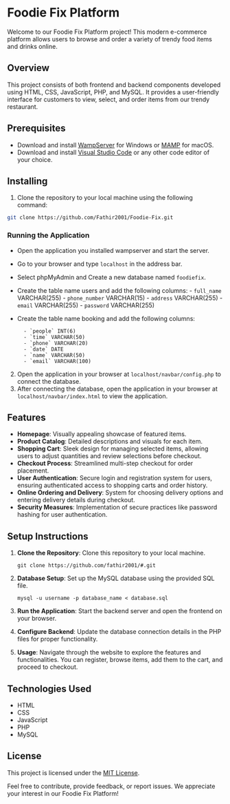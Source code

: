 
# Foodie Fix Platform

Welcome to our Foodie Fix Platform project! This modern e-commerce platform allows users to browse and order a variety of trendy food items and drinks online.

## Overview

This project consists of both frontend and backend components developed using HTML, CSS, JavaScript, PHP, and MySQL. It provides a user-friendly interface for customers to view, select, and order items from our trendy restaurant.

## Prerequisites

- Download and install [WampServer](https://www.wampserver.com/en/) for Windows or [MAMP](https://www.mamp.info/en/downloads/) for macOS.
- Download and install [Visual Studio Code](https://code.visualstudio.com/download) or any other code editor of your choice.

## Installing
1. Clone the repository to your local machine using the following command:

```bash
git clone https://github.com/Fathir2001/Foodie-Fix.git
```
### Running the Application

- Open the application you installed wampserver and start the server.
- Go to your browser and type `localhost` in the address bar.
- Select phpMyAdmin and Create a new database named `foodiefix`.
- Create the table name users and add the following columns:
        - `full_name` VARCHAR(255) 
        - `phone_number` VARCHAR(15) 
        - `address` VARCHAR(255)
        - `email` VARCHAR(255) 
        - `password` VARCHAR(255)

- Create the table name booking and add the following columns:

        - `people` INT(6) 
        - `time` VARCHAR(50) 
        - `phone` VARCHAR(20) 
        - `date` DATE 
        - `name` VARCHAR(50)
        - `email` VARCHAR(100)

2. Open the application in your browser at `localhost/navbar/config.php` to connect the database.
3. After connecting the database, open the application in your browser at `localhost/navbar/index.html` to view the application.


## Features

- **Homepage**: Visually appealing showcase of featured items.
- **Product Catalog**: Detailed descriptions and visuals for each item.
- **Shopping Cart**: Sleek design for managing selected items, allowing users to adjust quantities and review selections before checkout.
- **Checkout Process**: Streamlined multi-step checkout for order placement.
- **User Authentication**: Secure login and registration system for users, ensuring authenticated access to shopping carts and order history.
- **Online Ordering and Delivery**: System for choosing delivery options and entering delivery details during checkout.
- **Security Measures**: Implementation of secure practices like password hashing for user authentication.

## Setup Instructions

1. **Clone the Repository**: Clone this repository to your local machine.
   ```
   git clone https://github.com/fathir2001/#.git
   ```

2. **Database Setup**: Set up the MySQL database using the provided SQL file.
   ```
   mysql -u username -p database_name < database.sql
   ```

3. **Run the Application**: Start the backend server and open the frontend on your browser.

4. **Configure Backend**: Update the database connection details in the PHP files for proper functionality.

5. **Usage**: Navigate through the website to explore the features and functionalities. You can register, browse items, add them to the cart, and proceed to checkout.

## Technologies Used

- HTML
- CSS
- JavaScript
- PHP
- MySQL


## License

This project is licensed under the [MIT License](LICENSE).

Feel free to contribute, provide feedback, or report issues. We appreciate your interest in our Foodie Fix Platform!
